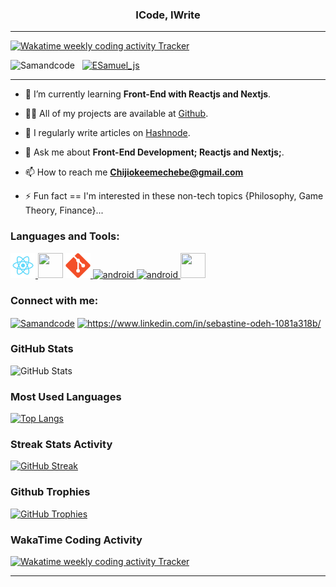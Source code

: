 <h3 align="center"> ICode, IWrite</h3>

---

<a href="https://wakatime.com/@ed765184-e1d8-4b63-859c-8ee9774896c5" title="Data update every midnight"><img src="https://wakatime.com/badge/user/ed765184-e1d8-4b63-859c-8ee9774896c5.svg?style=for-the-badge" alt="Wakatime weekly coding activity Tracker" /></a>
<p align="left"> <img src="https://komarev.com/ghpvc/?username=Samandcode&label=Profile%20views&color=0e75b6&style=flat" alt="Samandcode" /> &nbsp
<a href="https://twitter.com/ESamuel_js" target="blank"><img src="https://img.shields.io/twitter/follow/ESamuel_js?logo=twitter&style=flat&color=blueviolet" alt="ESamuel_js" /></a> </p>

---

<!-- <p align="left"> <a href="https://twitter.com/_Sammyscorner" target="blank"><img src="https://img.shields.io/twitter/follow/_sammyscorner?logo=twitter&style=for-the-badge" alt="Samandcode" /></a> </p> -->


- 🌱 I’m currently learning **Front-End with Reactjs and Nextjs**.
- 👨‍💻 All of my projects are available at [Github](https://github.com/Samandcode).

- 📝 I regularly write articles on [Hashnode](https://samandcode.hashnode.dev).

- 💬 Ask me about **Front-End Development; Reactjs and Nextjs;**.

- 📫 How to reach me **Chijiokeemechebe@gmail.com**

- ⚡ Fun fact ==  I'm interested in these non-tech topics {Philosophy, Game Theory, Finance}...




<h3 align="left">Languages and Tools:</h3>
<p align="left">
<!--   <a href="https://developer.mozilla.org/en-US/docs/Learn/JavaScript/First_steps/What_is_JavaScript" target="_blank"> <img src="https://raw.githubusercontent.com/devicons/devicon/2ae2a900d2f041da66e950e4d48052658d850630/icons/javascript/javascript-original.svg" alt="android" width="40" height="40"/> </a> -->
  <a href="https://reactjs.org/" target="_blank"> <img src="https://raw.githubusercontent.com/github/explore/80688e429a7d4ef2fca1e82350fe8e3517d3494d/topics/react/react.png" alt="android" width="40" height="40"/> </a> 
  <a href="https://nextjs.org" target="_blank"><img src="https://assets.vercel.com/image/upload/v1607554385/repositories/next-js/next-logo.png" height="40" width="40"></a>
  <a href="https://git-scm.com/" target="_blank"> <img src="https://raw.githubusercontent.com/devicons/devicon/2ae2a900d2f041da66e950e4d48052658d850630/icons/git/git-original.svg" alt="android" width="40" height="40"/> </a>
  <a href="https://tailwindcss.com/" target="_blank"> <img src="https://avatars.githubusercontent.com/u/67109815?s=200&v=4" alt="android" width="40" height="40"/> </a>
  <a href="https://netlify.com/" target="_blank"> <img src="https://avatars.githubusercontent.com/u/7892489?s=200&v=4" alt="android" width="40" height="40"/> </a> 
  <a href="https://vercel.com/" target="_blank"><img src="https://avatars.githubusercontent.com/u/14985020?s=200&v=4" height="40" width="40"></a>
<p align="left"> 
  


<h3 align="left">Connect with me:</h3>
<p align="left">
<a href="https://twitter.com/_sammyscorner" target="blank"><img align="center" src="https://raw.githubusercontent.com/rahuldkjain/github-profile-readme-generator/master/src/images/icons/Social/twitter.svg" alt="Samandcode" height="30" width="40" /></a>
<a href="https://www.linkedin.com/in/chijioke-emechebe/" target="blank"><img align="center" src="https://raw.githubusercontent.com/rahuldkjain/github-profile-readme-generator/master/src/images/icons/Social/linked-in-alt.svg" alt="https://www.linkedin.com/in/sebastine-odeh-1081a318b/" height="30" width="40" /></a>
</p>


### GitHub Stats
![GitHub Stats](https://github-readme-stats-phi-six.vercel.app/api?username=Samandcode&show_icons=true&hide_border=true&count_private=true&theme=tokyonight)

### Most Used Languages
[![Top Langs](https://github-readme-stats.vercel.app/api/top-langs/?username=Samandcode&hide_border=true&theme=tokyonight&layout=compact)](https://github.com/anuraghazra/github-readme-stats)

### Streak Stats Activity
[![GitHub Streak](http://github-readme-streak-stats.herokuapp.com?user=Samandcode&hide_border=true&theme=tokyonight&date_format=M%20j%5B%2C%20Y%5D)](https://git.io/streak-stats)

### Github Trophies 
[![GitHub Trophies](https://github-profile-trophy.vercel.app/?username=Samandcode&hide_border=true&theme=tokyonight&date_format=M%20j%5B%2C%20Y%5D)](https://github.com/ryo-ma/github-profile-trophy)

### WakaTime Coding Activity
<a href="https://wakatime.com/@ed765184-e1d8-4b63-859c-8ee9774896c5" title="Data update every midnight"><img src="https://wakatime.com/badge/user/ed765184-e1d8-4b63-859c-8ee9774896c5.svg?style=for-the-badge" alt="Wakatime weekly coding activity Tracker" /></a>

---
